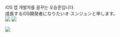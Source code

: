 iOS 앱 개발자를 꿈꾸는 오승준입니다.\
成長するiOS開発者になりたいオ·スンジュンと申します。\
<img src="https://img.shields.io/badge/Swift-F05138?style=for-the-badge&logo=Swift&logoColor=white"/>
<img src="https://img.shields.io/badge/-000000?style=for-the-badge&logo=iOS&logoColor=black"/>


<img align='left' src="http://mazassumnida.wtf/api/v2/generate_badge?boj=sj990927">
